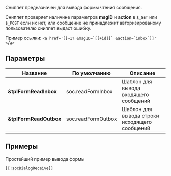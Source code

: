Сниппет предназначен для вывода формы чтения сообщения.

Сниппет проверяет наличине параметров **msgID** и **action** в ``$_GET`` или ``$_POST`` если их нет, или сообщение не принадлежит авторизированому пользователю сниппет выдаст ошибку.

Пример ссылки: ```<a href='[[~1? &msgID=`[[+id]]` &action=`inbox`]]'  </a> ```

## Параметры
Название | По умолчанию | Описание
---|---|---
**&tplFormReadInbox** | soc.readFormInbox | Шаблон для вывода входящего сообщений
**&tplFormReadOutbox** | soc.readFormOutbox | Шаблон для вывода строки исходящего сообщений

## Примеры
Простейший пример вывода формы 
```
[[!socDialogReceive]]
```






